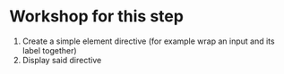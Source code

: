 # Workshop for this step

1. Create a simple element directive (for example wrap an input and its label together)
2. Display said directive
